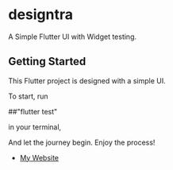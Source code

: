 # designtra

A Simple Flutter UI with Widget testing.

## Getting Started

This Flutter project is designed with a simple UI.

To start, run 

##"flutter test" 

in your terminal,

And let the journey begin. Enjoy the process!

- [My Website](https://ahmadalfrehan.com)

